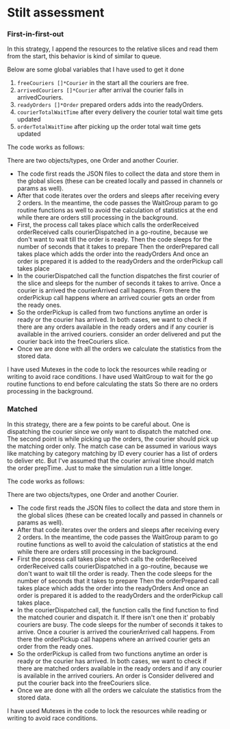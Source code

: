 # Stilt assessment

### First-in-first-out
In this strategy, I append the resources to the relative slices and read them
from the start, this behavior is kind of similar to queue.

Below are some global variables that I have used to get it done
1. `freeCouriers []*Courier` in the start all the couriers are free.
2. `arrivedCouriers []*Courier` after arrival the courier falls in arrivedCouriers.
3. `readyOrders []*Order` prepared orders adds into the readyOrders.
4. `courierTotalWaitTime` after every delivery the courier total wait time gets updated
5. `orderTotalWaitTime` after picking up the order total wait time gets updated


The code works as follows:

There are two objects/types, one Order and another Courier.

- The code first reads the JSON files to collect the data and store them
    in the global slices (these can be created locally and passed in
    channels or params as well).
- After that code iterates over the orders and sleeps after receiving every 2 orders.
    In the meantime, the code passes the WaitGroup param to go routine functions as
    well to avoid the calculation of statistics at the end while there are orders still
    processing in the background.
- First, the process call takes place which calls the orderReceived
    orderReceived calls courierDispatched in a go-routine, because we don't want to wait
    till the order is ready.
    Then the code sleeps for the number of seconds that it takes to prepare
    Then the orderPrepared call takes place which adds the order into the readyOrders
    And once an order is prepared it is added to the readyOrders and the orderPickup
    call takes place
- In the courierDispatched call the function dispatches the first courier of the slice
    and sleeps for the number of seconds it takes to arrive.
    Once a courier is arrived the courierArrived call happens.
    From there the orderPickup call happens where an arrived courier gets an order from
    the ready ones.
- So the orderPickup is called from two functions anytime an order is ready or the courier 
    has arrived. In both cases, we want to check if there are any orders available in the
    ready orders and if any courier is available in the arrived couriers. consider an order
    delivered and put the courier back into the freeCouriers slice.
- Once we are done with all the orders we calculate the statistics from the stored data.

I have used Mutexes in the code to lock the resources while reading or writing
to avoid race conditions. I have used WaitGroup to wait for the go routine functions to end before calculating the stats
So there are no orders processing in the background.


### Matched
In this strategy, there are a few points to be careful about. One is dispatching 
the courier since we only want to dispatch the matched one. The second point is while picking up the orders, the courier should pick up the matching order only.
The match case can be assumed in various ways like matching by category matching by ID every courier has a list of orders to deliver etc.
But I've assumed that the courier arrival time should match the order prepTime. Just to make the simulation run a little longer.

The code works as follows:

There are two objects/types, one Order and another Courier.

- The code first reads the JSON files to collect the data and store them
    in the global slices (these can be created locally and passed in
    channels or params as well).
- After that code iterates over the orders and sleeps after receiving every 2 orders.
    In the meantime, the code passes the WaitGroup param to go routine functions as
    well to avoid the calculation of statistics at the end while there are orders still
    processing in the background.
- First the process call takes place which calls the orderReceived
    orderReceived calls courierDispatched in a go-routine, because we don't want to wait
    till the order is ready.
    Then the code sleeps for the number of seconds that it takes to prepare
    Then the orderPrepared call takes place which adds the order into the readyOrders
    And once an order is prepared it is added to the readyOrders and the orderPickup
    call takes place.
- In the courierDispatched call, the function calls the find function to find the matched courier 
    and dispatch it. If there isn't one then it' probably couriers are busy. The code sleeps for
    the number of seconds it takes to arrive. Once a courier is arrived the courierArrived call happens.
    From there the orderPickup call happens where an arrived courier gets an order from
    the ready ones.
- So the orderPickup is called from two functions anytime an order is ready or the courier 
    has arrived. In both cases, we want to check if there are matched orders available in the
    ready orders and if any courier is available in the arrived couriers. An order is Consider
    delivered and put the courier back into the freeCouriers slice.
- Once we are done with all the orders we calculate the statistics from the stored data.

I have used Mutexes in the code to lock the resources while reading or writing
to avoid race conditions.

